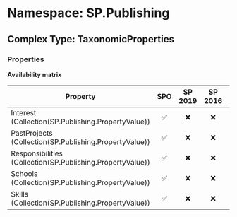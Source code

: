 # Namespace: SP.Publishing

## Complex Type: TaxonomicProperties

### Properties

**Availability matrix**

Property | SPO | SP 2019 | SP 2016 | SP 2013
----------|:---:|:-------:|:-------:|:-------
Interest (Collection(SP.Publishing.PropertyValue)) | ✅ | ❌ | ❌ | ❌
PastProjects (Collection(SP.Publishing.PropertyValue)) | ✅ | ❌ | ❌ | ❌
Responsibilities (Collection(SP.Publishing.PropertyValue)) | ✅ | ❌ | ❌ | ❌
Schools (Collection(SP.Publishing.PropertyValue)) | ✅ | ❌ | ❌ | ❌
Skills (Collection(SP.Publishing.PropertyValue)) | ✅ | ❌ | ❌ | ❌